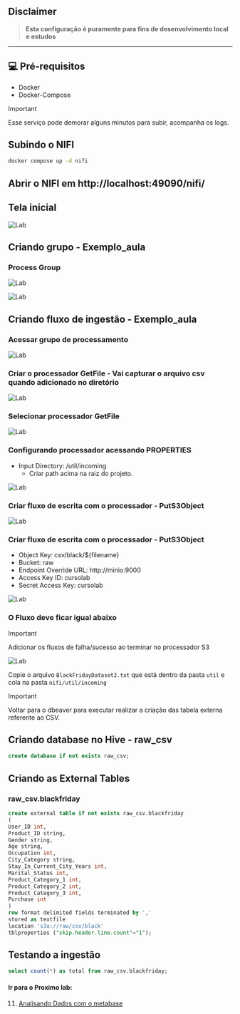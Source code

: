 ## Disclaimer
> **Esta configuração é puramente para fins de desenvolvimento local e estudos**
> 

---

## 💻 Pré-requisitos
* Docker
* Docker-Compose



> [!IMPORTANT]
> Esse serviço pode demorar alguns minutos para subir, acompanha os logs.


## Subindo o NIFI
```bash
docker compose up -d nifi
```

## Abrir  o NIFI em http://localhost:49090/nifi/

## Tela inicial
![Lab](../content/nifi_1.png)

## Criando grupo - Exemplo_aula
### Process Group 
![Lab](../content/nifi_2.png)

![Lab](../content/nifi_8.png)

## Criando fluxo de ingestão - Exemplo_aula
### Acessar grupo de processamento 
![Lab](../content/nifi_3.png)

### Criar o processador GetFile - Vai capturar o arquivo csv quando adicionado no diretório
![Lab](../content/nifi_4_1.png)


### Selecionar processador GetFile
![Lab](../content/nifi_4_2.png)

### Configurando processador acessando PROPERTIES
* Input Directory: /util/incoming
  * Criar path acima na raiz do projeto. 

![Lab](../content/nifi_5.png)

### Criar fluxo de escrita com o processador - PutS3Object
![Lab](../content/nifi_6.png)


### Criar fluxo de escrita com o processador - PutS3Object

* Object Key: csv/black/${filename}
* Bucket: raw
* Endpoint Override URL: http://minio:9000
* Access Key ID: cursolab
* Secret Access Key: cursolab

![Lab](../content/nifi_6_1.png)

### O Fluxo deve ficar igual abaixo 

> [!IMPORTANT]
> Adicionar os fluxos de falha/sucesso ao terminar no processador S3

![Lab](../content/nifi_7.png)


Copie o arquivo `BlackFridayDataset2.txt` que está dentro da pasta `util`  e cola na pasta `nifi/util/incoming`


> [!IMPORTANT]
> Voltar para o dbeaver para executar realizar a criação das tabela externa referente ao CSV.

## Criando database no Hive - raw_csv

```sql
create database if not exists raw_csv;
``` 

## Criando as External Tables

### raw_csv.blackfriday

```sql
create external table if not exists raw_csv.blackfriday
(
User_ID int,
Product_ID string,
Gender string,
Age string,
Occupation int,
City_Category string,
Stay_In_Current_City_Years int,
Marital_Status int,
Product_Category_1 int,
Product_Category_2 int,
Product_Category_3 int,
Purchase int
)
row format delimited fields terminated by ','
stored as textfile
location 's3a://raw/csv/black'
tblproperties ("skip.header.line.count"="1");
```


## Testando a ingestão

```sql
select count(*) as total from raw_csv.blackfriday;
```

#### Ir para o Proximo lab:

11. [Analisando Dados com o metabase](../metabase/README.md)


